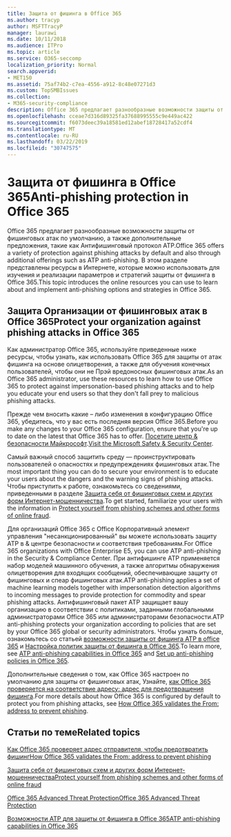 ```yaml
---
title: Защита от фишинга в Office 365
ms.author: tracyp
author: MSFTTracyP
manager: laurawi
ms.date: 10/11/2018
ms.audience: ITPro
ms.topic: article
ms.service: O365-seccomp
localization_priority: Normal
search.appverid:
- MET150
ms.assetid: 75af74b2-c7ea-4556-a912-8c48e07271d3
ms.custom: TopSMBIssues
ms.collection:
- M365-security-compliance
description: Office 365 предлагает разнообразные возможности защиты от фишинговых атак по умолчанию, а также дополнительные предложения, такие как Антифишинговый протокол ATP. В этом разделе представлены ресурсы в Интернете, которые можно использовать для изучения и реализации параметров и стратегий защиты от фишинга в Office 365.
ms.openlocfilehash: cceae7d316d89325fa37688995555c9e449ac422
ms.sourcegitcommit: f6073deec39a18581ed12abef18728417a52cdf4
ms.translationtype: MT
ms.contentlocale: ru-RU
ms.lasthandoff: 03/22/2019
ms.locfileid: "30747575"
---
```

# <a name="anti-phishing-protection-in-office-365"></a><span data-ttu-id="698da-104">Защита от фишинга в Office 365</span><span class="sxs-lookup"><span data-stu-id="698da-104">Anti-phishing protection in Office 365</span></span>

<span data-ttu-id="698da-105">Office 365 предлагает разнообразные возможности защиты от фишинговых атак по умолчанию, а также дополнительные предложения, такие как Антифишинговый протокол ATP.</span><span class="sxs-lookup"><span data-stu-id="698da-105">Office 365 offers a variety of protection against phishing attacks by default and also through additional offerings such as ATP anti-phishing.</span></span> <span data-ttu-id="698da-106">В этом разделе представлены ресурсы в Интернете, которые можно использовать для изучения и реализации параметров и стратегий защиты от фишинга в Office 365.</span><span class="sxs-lookup"><span data-stu-id="698da-106">This topic introduces the online resources you can use to learn about and implement anti-phishing options and strategies in Office 365.</span></span>
  
## <a name="protect-your-organization-against-phishing-attacks-in-office-365"></a><span data-ttu-id="698da-107">Защита Организации от фишинговых атак в Office 365</span><span class="sxs-lookup"><span data-stu-id="698da-107">Protect your organization against phishing attacks in Office 365</span></span>

<span data-ttu-id="698da-108">Как администратор Office 365, используйте приведенные ниже ресурсы, чтобы узнать, как использовать Office 365 для защиты от атак фишинга на основе олицетворения, а также для обучения конечных пользователей, чтобы они не Прэй вредоносных фишинговых атак.</span><span class="sxs-lookup"><span data-stu-id="698da-108">As an Office 365 administrator, use these resources to learn how to use Office 365 to protect against impersonation-based phishing attacks and to help you educate your end users so that they don't fall prey to malicious phishing attacks.</span></span>
  
<span data-ttu-id="698da-109">Прежде чем вносить какие – либо изменения в конфигурацию Office 365, убедитесь, что у вас есть последняя версия Office 365.</span><span class="sxs-lookup"><span data-stu-id="698da-109">Before you make any changes to your Office 365 configuration, ensure that you're up to date on the latest that Office 365 has to offer.</span></span> <span data-ttu-id="698da-110">[Посетите центр &amp; безопасности Майкрософт](https://www.microsoft.com/security/default.aspx).</span><span class="sxs-lookup"><span data-stu-id="698da-110">[Visit the Microsoft Safety &amp; Security Center](https://www.microsoft.com/security/default.aspx).</span></span>
  
<span data-ttu-id="698da-111">Самый важный способ защитить среду — проинструктировать пользователей о опасностях и предупреждениях фишинговых атак.</span><span class="sxs-lookup"><span data-stu-id="698da-111">The most important thing you can do to secure your environment is to educate your users about the dangers and the warning signs of phishing attacks.</span></span> <span data-ttu-id="698da-112">Чтобы приступить к работе, ознакомьтесь со сведениями, приведенными в разделе [Защита себя от фишинговых схем и других форм Интернет-мошенничества](https://support.office.com/article/f84750b4-2f2c-46c3-89f6-e65f7f8c3546).</span><span class="sxs-lookup"><span data-stu-id="698da-112">To get started, familiarize your users with the information in [Protect yourself from phishing schemes and other forms of online fraud](https://support.office.com/article/f84750b4-2f2c-46c3-89f6-e65f7f8c3546).</span></span>
  
<span data-ttu-id="698da-113">Для организаций Office 365 с Office Корпоративный элемент управления "несанкционированный" вы можете использовать защиту ATP в &amp; центре безопасности и соответствия требованиям.</span><span class="sxs-lookup"><span data-stu-id="698da-113">For Office 365 organizations with Office Enterprise E5, you can use ATP anti-phishing in the Security &amp; Compliance Center.</span></span> <span data-ttu-id="698da-114">При антифишинге ATP применяется набор моделей машинного обучения, а также алгоритмы обнаружения олицетворения для входящих сообщений, обеспечивающие защиту от фишинговых и спеар фишинговых атак.</span><span class="sxs-lookup"><span data-stu-id="698da-114">ATP anti-phishing applies a set of machine learning models together with impersonation detection algorithms to incoming messages to provide protection for commodity and spear phishing attacks.</span></span> <span data-ttu-id="698da-115">Антифишинговый пакет ATP защищает вашу организацию в соответствии с политиками, заданными глобальными администраторами Office 365 или администраторами безопасности.</span><span class="sxs-lookup"><span data-stu-id="698da-115">ATP anti-phishing protects your organization according to policies that are set by your Office 365 global or security administrators.</span></span> <span data-ttu-id="698da-116">Чтобы узнать больше, ознакомьтесь со статьей [возможности защиты от фишинга ATP в office 365](atp-anti-phishing.md) и [Настройка политик защиты от фишинга в Office 365](set-up-anti-phishing-policies.md).</span><span class="sxs-lookup"><span data-stu-id="698da-116">To learn more, see [ATP anti-phishing capabilities in Office 365](atp-anti-phishing.md) and [Set up anti-phishing policies in Office 365](set-up-anti-phishing-policies.md).</span></span>
  
<span data-ttu-id="698da-117">Дополнительные сведения о том, как Office 365 настроен по умолчанию для защиты от фишинговых атак, Узнайте, [как Office 365 проверяется на соответствие адресу: адрес для предотвращения фишинга](how-office-365-validates-the-from-address.md).</span><span class="sxs-lookup"><span data-stu-id="698da-117">For more details about how Office 365 is configured by default to protect you from phishing attacks, see [How Office 365 validates the From: address to prevent phishing](how-office-365-validates-the-from-address.md).</span></span>
  
## <a name="related-topics"></a><span data-ttu-id="698da-118">Статьи по теме</span><span class="sxs-lookup"><span data-stu-id="698da-118">Related topics</span></span>

[<span data-ttu-id="698da-119">Как Office 365 проверяет адрес отправителя, чтобы предотвратить фишинг</span><span class="sxs-lookup"><span data-stu-id="698da-119">How Office 365 validates the From: address to prevent phishing</span></span>](how-office-365-validates-the-from-address.md)
  
[<span data-ttu-id="698da-120">Защита себя от фишинговых схем и других форм Интернет-мошенничества</span><span class="sxs-lookup"><span data-stu-id="698da-120">Protect yourself from phishing schemes and other forms of online fraud</span></span>](https://support.office.com/article/f84750b4-2f2c-46c3-89f6-e65f7f8c3546)
  
[<span data-ttu-id="698da-121">Office 365 Advanced Threat Protection</span><span class="sxs-lookup"><span data-stu-id="698da-121">Office 365 Advanced Threat Protection</span></span>](office-365-atp.md)
  
[<span data-ttu-id="698da-122">Возможности ATP для защиты от фишинга в Office 365</span><span class="sxs-lookup"><span data-stu-id="698da-122">ATP anti-phishing capabilities in Office 365</span></span>](atp-anti-phishing.md)
  

